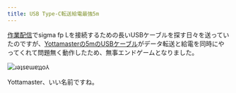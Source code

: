 ```yaml
---
title: USB Type-C転送給電最強5m
---
```

[作業配信](https://www.youtube.com/c/r7kamura)でsigma fp Lを接続するための長いUSBケーブルを探す日々を送っていたのですが、[Yottamasterの5mのUSBケーブル](https://www.amazon.co.jp/dp/B09Y1BY75P)がデータ転送と給電を同時にやってくれて問題無く動作したため、無事エンドゲームとなりました。

![](https://lh3.googleusercontent.com/docs/AG8NV2bIe_e9BuZCEZImHAOmIzoxISVffKsrwqcv0dhzfrWL4rP2AcjX8fiGCqkCMEB-wPimKWqVzOCCw2BnGwA4C1m454AbppeYl65EmXORgeVdKcb_7kRswFZYQjEfCN0kgagnRYSX9Bcx7nJU2z9ZvpGdCqfZ1YEMqmNwBwQAbyInRykXFxCWxNlmhSoU051oVoUVLNMM7rdbtHS7djSoi9aHappNEc_pYdfPs-B65IiSkTYT0MO1gZjvTpZXvMer-sTzJSKzj08AHoLa1pac39S9YEtBKAWydn55QADgQZchIdjKUHwBF6jAV0QBVPuXWY1Kdahj1nmKT12anMVsI6Bf-_m2V2Tlia9kjEYzHUIhhHvbn0tFKi_AF2KoJX8FgYlTObNi2z5js8StY912T_1l12eEvYCn1Sid5tFuW_KWCsdGAz07YWvSvp2RsleU-yeaOfu899Z_J7LKm0_2y8aLQRq6RFx0N65-Vh2NPjX83_hBF03lnCfyjHsdKd7a__E9jyTa2HS7g0rkN_Yxl8eYJWSmkBweGsCs6scit65q4QfdxxuT9a6zievD-e9f1KScUeUIx21-p8BGps_35GoVx9MjcO47pleJdDeso7tSP09fv_GfuHa3a2QYFBYQyY5brja_jA0hqpn1eIHLOXsFk-tcQvekdjxamO3_n5MyG8itMCMqnAhpDalhTQRJ4Nl5QKW4gVVZbGSyTQi_wFQDnQOc-piPr8cdInKz5POZNqtqfdVAp-oQXcAZ-_DPT5GCFgexPiLQQtE3a25FgItLeQuZjvKxl1s1MraH0D16OnFTC1yA0f8UdRO2eI1bx0IhoQ4iToo6YmCiXVHkf-hYvJUOM5TL0myrzcFFF-PCKWSMsvJX6i7rpfGPJHnANOfNdV_dqQsAToTMZ4l9ILrts-p0d6t-SPoW32VJ03CCq-SyMa-jtFsvZcikVlHQ3n6PSDC6vSHn4Fl4iYZ-6eX2aLRgZcwCHOVRns86a0D6f4xPNMROvi5qs7jAP8V6eSkCkFHbm9QSjHus4MbkPFmEcMla1eSLtZWWwVj3xZ5b54qarB_-bNrR0CRDHW_-r4RZM66hGAexoBRW_3WfhADAywWE17LpDNycZYwEAUTUXfPhDod_zd-u7u5TlrQNg22MLD6QbVX02MaxZfzB5Wzz6O1R8EQ4k2dmC9rikcBaqX44b153uro5im3QBLs3Jl8ik9ucVUjJrzqQu1Lch_LZOVQYjkNuIrpWH5WvsYzwxdPUwQ "ɹǝʇsɐɯɐʇʇo⅄")

Yottamaster、いい名前ですね。
